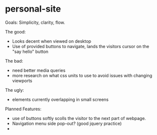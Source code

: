 # personal-site

Goals: Simplicity, clarity, flow. 

The good: 
  - Looks decent when viewed on desktop
  - Use of provided buttons to navigate, lands the visitors cursor on the "say hello" button

The bad: 
  - need better media queries 
  - more research on what css units to use to avoid issues with changing viewports

The ugly:
  - elements currently overlapping in small screens

Planned Features:
  - use of buttons softly scolls the visitor to the next part of webpage.
  - Navigation menu side pop-out? (good jquery practice)
  - 
